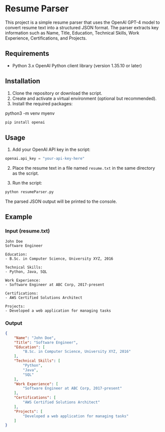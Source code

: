 # Resume Parser

This project is a simple resume parser that uses the OpenAI GPT-4 model to convert resume text into a structured JSON format. The parser extracts key information such as Name, Title, Education, Technical Skills, Work Experience, Certifications, and Projects.
## Requirements

- Python 3.x
OpenAI Python client library (version 1.35.10 or later)
## Installation

1. Clone the repository or download the script.
2. Create and activate a virtual environment (optional but recommended).
3. Install the required packages:

python3 -m venv myenv

```sh
pip install openai
```

## Usage

1. Add your OpenAI API key in the script:

```python
openai.api_key = "your-api-key-here"
```

2. Place the resume text in a file named `resume.txt` in the same directory as the script.

3. Run the script:

```sh
python resumeParser.py
```

The parsed JSON output will be printed to the console.

## Example

### Input (resume.txt)

```
John Doe
Software Engineer

Education:
- B.Sc. in Computer Science, University XYZ, 2016

Technical Skills:
- Python, Java, SQL

Work Experience:
- Software Engineer at ABC Corp, 2017-present

Certifications:
- AWS Certified Solutions Architect

Projects:
- Developed a web application for managing tasks
```

### Output

```json
{
    "Name": "John Doe",
    "Title": "Software Engineer",
    "Education": [
        "B.Sc. in Computer Science, University XYZ, 2016"
    ],
    "Technical Skills": [
        "Python",
        "Java",
        "SQL"
    ],
    "Work Experience": [
        "Software Engineer at ABC Corp, 2017-present"
    ],
    "Certifications": [
        "AWS Certified Solutions Architect"
    ],
    "Projects": [
        "Developed a web application for managing tasks"
    ]
}
```

